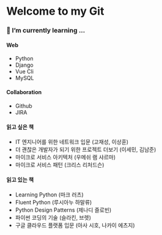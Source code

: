 # Welcome to my Git

### 🌱 I’m currently learning ...
#### Web
- Python
- Django
- Vue Cli
- MySQL

#### Collaboration
- Github
- JIRA

#### 읽고 싶은 책
- IT 엔지니어를 위한 네트워크 입문 (고재성, 이상훈)
- 더 괜찮은 개발자가 되기 위한 프로젝트 더보기 (이세민, 김남준)
- 마이크로 서비스 아키텍처 (우메쉬 램 샤르마)
- 마이크로 서비스 패턴 (크리스 리처드슨)

#### 읽고 있는 책
- Learning Python (마크 러츠)
- Fluent Python (루시아누 하말류)
- Python Design Patterns (제나디 즐로빈)
- 파이썬 코딩의 기술 (슬라킨, 브렛)
- 구글 클라우드 플랫폼 입문 (아사 시호, 나카이 에츠지)

<!--
**hojp7874/hojp7874** is a ✨ _special_ ✨ repository because its `README.md` (this file) appears on your GitHub profile.

Here are some ideas to get you started:

- 🔭 I’m currently working on ...
- 🌱 I’m currently learning ...
- 👯 I’m looking to collaborate on ...
- 🤔 I’m looking for help with ...
- 💬 Ask me about ...
- 📫 How to reach me: ...
- 😄 Pronouns: ...
- ⚡ Fun fact: ...
-->
